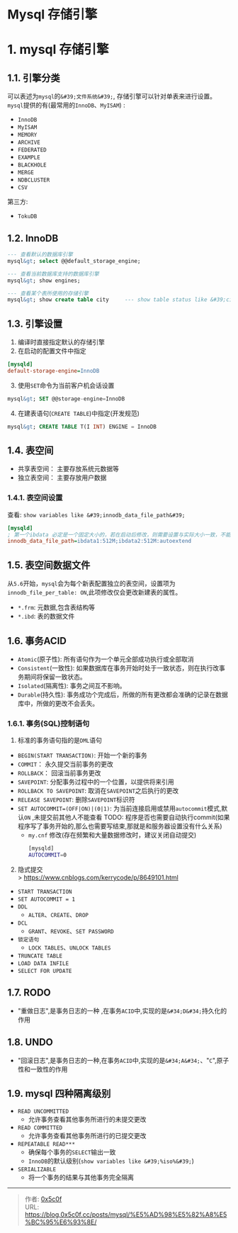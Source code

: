 # Mysql 存储引擎


# 1. mysql 存储引擎  
## 1.1. 引擎分类 
可以表述为`mysql`的`&#39;文件系统&#39;`, 存储引擎可以针对单表来进行设置。 
`mysql`提供的有(最常用的`InnoDB`、`MyISAM`) :  
- `InnoDB`
- `MyISAM`
- `MEMORY`
- `ARCHIVE`
- `FEDERATED`
- `EXAMPLE`
- `BLACKHOLE`
- `MERGE`
- `NDBCLUSTER`
- `CSV `

第三方: 
- `TokuDB`

## 1.2. InnoDB 
```sql
--- 查看默认的数据库引擎 
mysql&gt; select @@default_storage_engine; 

--- 查看当前数据库支持的数据库引擎  
mysql&gt; show engines;

--- 查看某个表所使用的存储引擎  
mysql&gt; show create table city     --- show table status like &#39;city&#39;\G --- select t.TABLE_NAME,t.TABLE_SCHEMA, t.ENGINE from `TABLES` t where t.TABLE_SCHEMA = &#39;world&#39;

```
## 1.3. 引擎设置 
1. 编译时直接指定默认的存储引擎   
2. 在启动的配置文件中指定   
```ini
[mysqld]
default-storage-engine=InnoDB 
```
3. 使用`SET`命令为当前客户机会话设置  
```sql
mysql&gt; SET @@storage-engine=InnoDB
```
4. 在建表语句(`CREATE TABLE`)中指定(开发规范)  
```sql
mysql&gt; CREATE TABLE T(I INT) ENGINE = InnoDB 
```

## 1.4. 表空间 
- 共享表空间： 主要存放系统元数据等
- 独立表空间： 主要存放用户数据 

### 1.4.1. 表空间设置
查看: `show variables like &#39;innodb_data_file_path&#39;`
```ini
[mysqld]
; 第一个ibdata 必定是一个固定大小的，若在启动后修改，则需要设置与实际大小一致，不能多也不能少，第二个则不受限制(默认是下12M)
innodb_data_file_path=ibdata1:512M;ibdata2:512M:autoextend
```

## 1.5. 表空间数据文件
从`5.6`开始，`mysql`会为每个新表配置独立的表空间，设置项为`innodb_file_per_table: ON`,此项修改仅会更改新建表的属性。   
- `*.frm`:  元数据,包含表结构等 
- `*.ibd`:  表的数据文件

## 1.6. 事务ACID
- `Atomic`(原子性): 所有语句作为一个单元全部成功执行或全部取消  
- `Consistent`(一致性): 如果数据库在事务开始时处于一致状态，则在执行改事务期间将保留一致状态。  
- `Isolated`(隔离性): 事务之间互不影响。  
- `Durable`(持久性): 事务成功个完成后，所做的所有更改都会准确的记录在数据库中，所做的更改不会丢失。 

### 1.6.1. 事务(SQL)控制语句
1. 标准的事务语句指的是`DML`语句  

- `BEGIN(START TRANSACTION)`: 开始一个新的事务   
- `COMMIT`： 永久提交当前事务的更改  
- `ROLLBACK`： 回滚当前事务更改   
- `SAVEPOINT`: 分配事务过程中的一个位置，以提供将来引用  
- `ROLLBACK TO SAVEPOINT`: 取消在`SAVEPOINT`之后执行的更改  
- `RELEASE SAVEPOINT`: 删除`SAVEPOINT`标识符  
- `SET AUTOCOMMIT=(OFF|ON)|(0|1)`: 为当前连接启用或禁用`autocommit`模式,默认`ON` ,未提交前其他人不能查看    TODO: 程序是否也需要自动执行commit(如果程序写了事务开始的,那么也需要写结束,那就是和服务器设置没有什么关系)
  - `my.cnf` 修改(存在频繁和大量数据修改时，建议关闭自动提交)  
    ```sh
    [mysqld]
    AUTOCOMMIT=0
    ```
2. 隐式提交   
&gt; https://www.cnblogs.com/kerrycode/p/8649101.html  


- `START TRANSACTION` 
- `SET AUTOCOMMIT = 1`
- `DDL` 
  - `ALTER`、`CREATE`、`DROP`
- `DCL`
  - `GRANT`、`REVOKE`、`SET PASSWORD`
- `锁定语句`
  - `LOCK TABLES`、`UNLOCK TABLES`
- `TRUNCATE TABLE`  
- `LOAD DATA INFILE`  
- `SELECT FOR UPDATE` 


## 1.7. RODO 
- &#34;重做日志&#34;,是事务日志的一种 ,在事务`ACID`中,实现的是`&#34;D&#34;`持久化的作用

## 1.8. UNDO 
- &#34;回滚日志&#34;,是事务日志的一种,在事务`ACID`中,实现的是`&#34;A&#34;`、&#34;`C`&#34;,原子性和一致性的作用

## 1.9. mysql 四种隔离级别
- `READ UNCOMMITTED`
  - 允许事务查看其他事务所进行的未提交更改 
- `READ COMMITTED`
  - 允许事务查看其他事务所进行的已提交更改
- `REPEATABLE READ***`
  - 确保每个事务的`SELECT`输出一致
  - `InnoDB`的默认级别(`show variables like &#39;%iso%&#39;`)
- `SERIALIZABLE`
  - 将一个事务的结果与其他事务完全隔离 


---

> 作者: [0x5c0f](https://blog.0x5c0f.cc)  
> URL: https://blog.0x5c0f.cc/posts/mysql/%E5%AD%98%E5%82%A8%E5%BC%95%E6%93%8E/  

